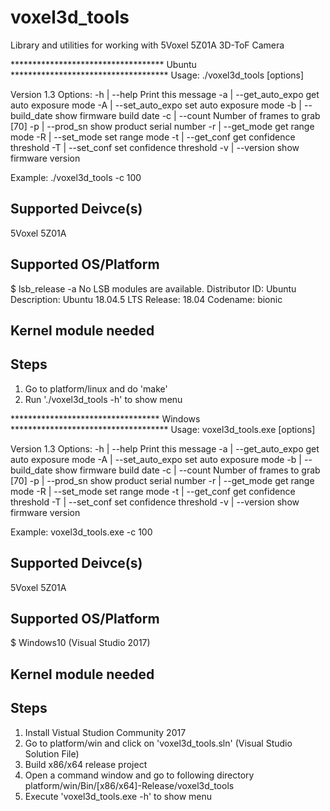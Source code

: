 # voxel3d_tools
Library and utilities for working with 5Voxel 5Z01A 3D-ToF Camera

*********************************** Ubuntu ************************************
Usage: ./voxel3d_tools [options]

Version 1.3
Options:
-h | --help             Print this message
-a | --get_auto_expo    get auto exposure mode
-A | --set_auto_expo    set auto exposure mode
-b | --build_date       show firmware build date
-c | --count            Number of frames to grab [70]
-p | --prod_sn          show product serial number
-r | --get_mode         get range mode
-R | --set_mode         set range mode
-t | --get_conf         get confidence threshold
-T | --set_conf         set confidence threshold
-v | --version          show firmware version


Example:
./voxel3d_tools -c 100


Supported Deivce(s)
-------------------------------------------------------------------------------
5Voxel 5Z01A

Supported OS/Platform
-------------------------------------------------------------------------------
$ lsb_release -a
No LSB modules are available.
Distributor ID:	Ubuntu
Description:	Ubuntu 18.04.5 LTS
Release:	18.04
Codename:	bionic


Kernel module needed
-------------------------------------------------------------------------------

Steps
-------------------------------------------------------------------------------
1. Go to platform/linux and do 'make'
2. Run './voxel3d_tools -h' to show menu




********************************** Windows ************************************
Usage: voxel3d_tools.exe [options]

Version 1.3
Options:
-h | --help             Print this message
-a | --get_auto_expo    get auto exposure mode
-A | --set_auto_expo    set auto exposure mode
-b | --build_date       show firmware build date
-c | --count            Number of frames to grab [70]
-p | --prod_sn          show product serial number
-r | --get_mode         get range mode
-R | --set_mode         set range mode
-t | --get_conf         get confidence threshold
-T | --set_conf         set confidence threshold
-v | --version          show firmware version


Example:
voxel3d_tools.exe -c 100


Supported Deivce(s)
-------------------------------------------------------------------------------
5Voxel 5Z01A

Supported OS/Platform
-------------------------------------------------------------------------------
$ Windows10 (Visual Studio 2017)


Kernel module needed
-------------------------------------------------------------------------------

Steps
-------------------------------------------------------------------------------
1. Install Vistual Studion Community 2017
2. Go to platform/win and click on 'voxel3d_tools.sln' (Visual Studio Solution File)
3. Build x86/x64 release project
4. Open a command window and go to following directory
        platform/win/Bin/[x86/x64]-Release/voxel3d_tools 
5. Execute 'voxel3d_tools.exe -h' to show menu
